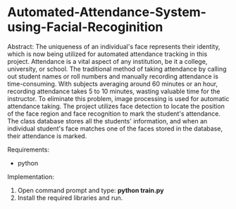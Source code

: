 # Automated-Attendance-System-using-Facial-Recoginition


Abstract:
The uniqueness of an individual's face represents their identity, which is now being utilized for automated attendance tracking in this project. Attendance is a vital aspect of any institution, be it a college, university, or school. The traditional method of taking attendance by calling out student names or roll numbers and manually recording attendance is time-consuming. With subjects averaging around 60 minutes or an hour, recording attendance takes 5 to 10 minutes, wasting valuable time for the instructor. To eliminate this problem, image processing is used for automatic attendance taking. The project utilizes face detection to locate the position of the face region and face recognition to mark the student's attendance. The class database stores all the students' information, and when an individual student's face matches one of the faces stored in the database, their attendance is marked.



Requirements:
- python

Implementation:
1. Open command prompt and type: **python train.py**
2. Install the required libraries and run.
